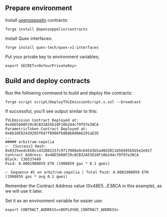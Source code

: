 
## Prepare environment

Install [openzeppelin](https://docs.openzeppelin.com/contracts/5.x/) contracts:

```shell
forge install @openzeppelin/contracts
```

Install Quex interfaces:

```shell
forge install quex-tech/quex-v1-interfaces
```

Put your private key to environment variables;
```shell
export SECRET=<0xYourPrivateKey>
```


## Build and deploy contracts

Run the following command to build and deploy the contracts:

```shell
forge script script/DeployTVLEmissionScript.s.sol --broadcast
```

If successful, you’ll see output similar to this:
```shell
TVLEmission Contract Deployed at: 0x48E5b08F29c8CB32A55610F10b244cf9f97e38CA
ParametricToken Contract Deployed at: 0x6610E92439205f047f0986fb8686A98A6291aE2D
...
##### arbitrum-sepolia
✅  [Success] Hash: 0x0325eedc650ccd32b02157c9717080a9c64543b5a40d3011b56945b5b5e2e91f
Contract Address: 0x48E5b08F29c8CB32A55610F10b244cf9f97e38CA
Block: 130537449
Paid: 0.0001908059 ETH (1908059 gas * 0.1 gwei)

✅ Sequence #1 on arbitrum-sepolia | Total Paid: 0.0001908059 ETH (1908059 gas * avg 0.1 gwei)
```

Remember the Contract Address value (0x48E5...E38CA in this example), as we will use it later.

Set it as an environment variable for easier use:
```shell
export CONTRACT_ADDRESS=<DEPLOYED_CONTRACT_ADDRESS>
```



